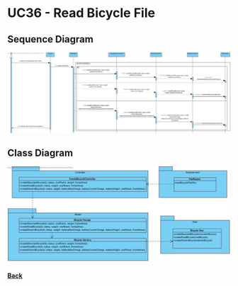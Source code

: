 # UC36 - Read Bicycle File

##	Sequence Diagram
![UC36  - Read Bicycle File  SD](UC36-SD.jpg)

##	Class Diagram
![UC36  - Read Bicycle File  CD](UC36-CD.jpg)

#### [Back](../OODesign.md)